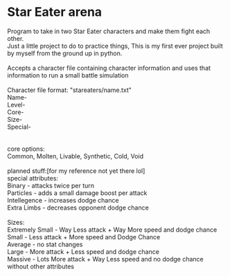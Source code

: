 # Star Eater arena
Program to take in two Star Eater characters and make them fight each other. 
<br>
Just a little project to do to practice things, This is my first ever project built by myself from the ground up in python.
<br><br>
Accepts a character file containing character information and uses that information to run a small battle simulation
<br><br>
Character file format: "stareaters/name.txt"<br>
Name-<br>
Level-<br>
Core-<br>
Size-<br>
Special-<br>
<br><br>
core options:<br>
Common, Molten, Livable, Synthetic, Cold, Void
<br><br>
planned stuff:[for my reference not yet there lol]<br>
special attributes:<br>
Binary - attacks twice per turn<br>
Particles - adds a small damage boost per attack<br>
Intellegence - increases dodge chance<br>
Extra Limbs - decreases opponent dodge chance
<br><br>
Sizes:<br>
Extremely Small - Way Less attack + Way More speed and dodge chance
Small - Less attack + More speed and Dodge Chance<br>
Average - no stat changes<br>
Large - More attack + Less speed and dodge chance<br>
Massive - Lots More attack + Way Less speed and no dodge chance without other attributes